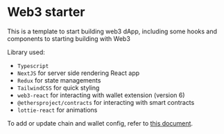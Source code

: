 # Web3 starter

This is a template to start building web3 dApp, including some hooks and components to starting building with Web3

Library used:
- `Typescript`
- `NextJS` for server side rendering React app
- `Redux` for state managements
- `TailwindCSS` for quick styling
- `web3-react` for interacting with wallet extension (version 6)
- `@ethersproject/contracts` for interacting with smart contracts
- `lottie-react` for animations

To add or update chain and wallet config, refer to [this document](config/README.md).

